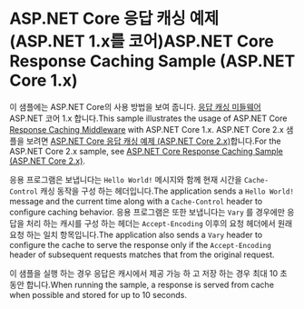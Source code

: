 # <a name="aspnet-core-response-caching-sample-aspnet-core-1x"></a><span data-ttu-id="85dc3-101">ASP.NET Core 응답 캐싱 예제 (ASP.NET 1.x를 코어)</span><span class="sxs-lookup"><span data-stu-id="85dc3-101">ASP.NET Core Response Caching Sample (ASP.NET Core 1.x)</span></span>

<span data-ttu-id="85dc3-102">이 샘플에는 ASP.NET Core의 사용 방법을 보여 줍니다. [응답 캐싱 미들웨어](xref:performance/caching/middleware) ASP.NET 코어 1.x 합니다.</span><span class="sxs-lookup"><span data-stu-id="85dc3-102">This sample illustrates the usage of ASP.NET Core [Response Caching Middleware](xref:performance/caching/middleware) with ASP.NET Core 1.x.</span></span> <span data-ttu-id="85dc3-103">ASP.NET Core 2.x 샘플을 보려면 [ASP.NET Core 응답 캐싱 예제 (ASP.NET Core 2.x)](https://github.com/aspnet/Docs/tree/master/aspnetcore/performance/caching/middleware/samples/2.x)합니다.</span><span class="sxs-lookup"><span data-stu-id="85dc3-103">For the ASP.NET Core 2.x sample, see [ASP.NET Core Response Caching Sample (ASP.NET Core 2.x)](https://github.com/aspnet/Docs/tree/master/aspnetcore/performance/caching/middleware/samples/2.x).</span></span>

<span data-ttu-id="85dc3-104">응용 프로그램은 보냅니다는 `Hello World!` 메시지와 함께 현재 시간을 `Cache-Control` 캐싱 동작을 구성 하는 헤더입니다.</span><span class="sxs-lookup"><span data-stu-id="85dc3-104">The application sends a `Hello World!` message and the current time along with a `Cache-Control` header to configure caching behavior.</span></span> <span data-ttu-id="85dc3-105">응용 프로그램은 또한 보냅니다는 `Vary` 를 경우에만 응답을 처리 하는 캐시를 구성 하는 헤더는 `Accept-Encoding` 이후의 요청 헤더에서 원래 요청 하는 일치 항목입니다.</span><span class="sxs-lookup"><span data-stu-id="85dc3-105">The application also sends a `Vary` header to configure the cache to serve the response only if the `Accept-Encoding` header of subsequent requests matches that from the original request.</span></span>

<span data-ttu-id="85dc3-106">이 샘플을 실행 하는 경우 응답은 캐시에서 제공 가능 하 고 저장 하는 경우 최대 10 초 동안 합니다.</span><span class="sxs-lookup"><span data-stu-id="85dc3-106">When running the sample, a response is served from cache when possible and stored for up to 10 seconds.</span></span>
